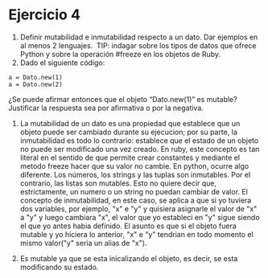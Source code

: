# Ejercicio 4

1. Definir mutabilidad e inmutabilidad respecto a un dato. Dar ejemplos en al menos 2 lenguajes. ​ TIP: indagar sobre los tipos de datos que ofrece Python y sobre la operación #freeze en los objetos de Ruby.
2. Dado el siguiente código:

```
a ​=​ Dato.new(1)
a ​=​ Dato.new(2)
```

¿Se puede afirmar entonces que el objeto “Dato.new(1)” es mutable? Justificar la respuesta sea por afirmativa o por la negativa.

1. La mutabilidad de un dato es una propiedad que establece que un objeto puede ser cambiado durante su ejecucion; por su parte, la inmutabilidad es todo lo contrario: establece que el estado de un objeto no puede ser modificado una vez creado.
En ruby, este concepto es tan literal en el sentido de que permite crear constantes y mediante el metodo freeze hacer que su valor no cambie.
En python, ocurre algo diferente. Los números, los strings y las tuplas son inmutables. Por el contrario, las listas son mutables.
Esto no quiere decir que, estrictamente, un numero o un string no puedan cambiar de valor. El concepto de inmutabilidad, en este caso, se aplica a que si yo tuviera dos variables, por ejemplo, "x" e "y" y quisiera asignarle el valor de "x" a "y" y luego cambiara "x", el valor que yo estableci en "y" sigue siendo el que yo antes habia definido. El asunto es que si el objeto fuera mutable y yo hiciera lo anterior, "x" e "y" tendrian en todo momento el mismo valor("y" seria un alias de "x").

2. Es mutable ya que se esta inicalizando el objeto, es decir, se esta modificando su estado.
